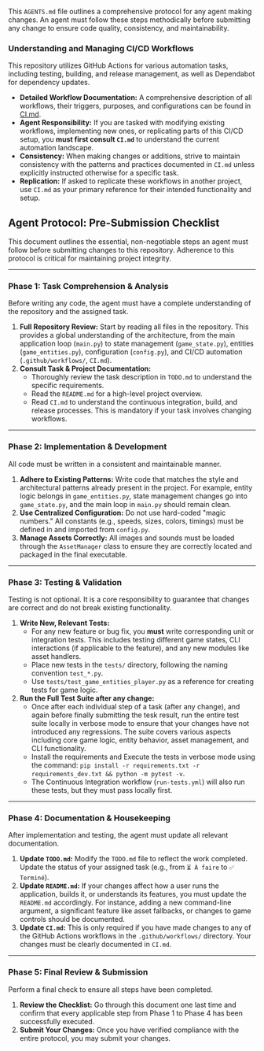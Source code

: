 This `AGENTS.md` file outlines a comprehensive protocol for any agent making changes.
An agent must follow these steps methodically before submitting any change to ensure code quality, consistency, and maintainability.

### Understanding and Managing CI/CD Workflows

This repository utilizes GitHub Actions for various automation tasks, including testing, building, and release management, as well as Dependabot for dependency updates.

-   **Detailed Workflow Documentation:** A comprehensive description of all workflows, their triggers, purposes, and configurations can be found in [CI.md](CI.md).
-   **Agent Responsibility:** If you are tasked with modifying existing workflows, implementing new ones, or replicating parts of this CI/CD setup, you **must first consult `CI.md`** to understand the current automation landscape.
-   **Consistency:** When making changes or additions, strive to maintain consistency with the patterns and practices documented in `CI.md` unless explicitly instructed otherwise for a specific task.
-   **Replication:** If asked to replicate these workflows in another project, use `CI.md` as your primary reference for their intended functionality and setup.



## **Agent Protocol: Pre-Submission Checklist**

This document outlines the essential, non-negotiable steps an agent must follow before submitting changes to this repository. Adherence to this protocol is critical for maintaining project integrity.

---

### **Phase 1: Task Comprehension & Analysis**

Before writing any code, the agent must have a complete understanding of the repository and the assigned task.

1.  **Full Repository Review:** Start by reading all files in the repository. This provides a global understanding of the architecture, from the main application loop (`main.py`) to state management (`game_state.py`), entities (`game_entities.py`), configuration (`config.py`), and CI/CD automation (`.github/workflows/`, `CI.md`).
2.  **Consult Task & Project Documentation:**
    * Thoroughly review the task description in `TODO.md` to understand the specific requirements.
    * Read the `README.md` for a high-level project overview.
    * Read `CI.md` to understand the continuous integration, build, and release processes. This is mandatory if your task involves changing workflows.

---

### **Phase 2: Implementation & Development**

All code must be written in a consistent and maintainable manner.

1.  **Adhere to Existing Patterns:** Write code that matches the style and architectural patterns already present in the project. For example, entity logic belongs in `game_entities.py`, state management changes go into `game_state.py`, and the main loop in `main.py` should remain clean.
2.  **Use Centralized Configuration:** Do not use hard-coded "magic numbers." All constants (e.g., speeds, sizes, colors, timings) must be defined in and imported from `config.py`.
3.  **Manage Assets Correctly:** All images and sounds must be loaded through the `AssetManager` class to ensure they are correctly located and packaged in the final executable.

---

### **Phase 3: Testing & Validation**

Testing is not optional. It is a core responsibility to guarantee that changes are correct and do not break existing functionality.

1.  **Write New, Relevant Tests:**
    * For any new feature or bug fix, you **must** write corresponding unit or integration tests. This includes testing different game states, CLI interactions (if applicable to the feature), and any new modules like asset handlers.
    * Place new tests in the `tests/` directory, following the naming convention `test_*.py`.
    * Use `tests/test_game_entities_player.py` as a reference for creating tests for game logic.
2.  **Run the Full Test Suite after any change:**
    * Once after each individual step of a task (after any change), and again before finally submitting the tesk result, run the entire test suite locally in verbose mode to ensure that your changes have not introduced any regressions. The suite covers various aspects including core game logic, entity behavior, asset management, and CLI functionality.
    * Install the requirements and Execute the tests in verbose mode using the command: `pip install -r requirements.txt -r requirements_dev.txt && python -m pytest -v`.
    * The Continuous Integration workflow (`run-tests.yml`) will also run these tests, but they must pass locally first.

---

### **Phase 4: Documentation & Housekeeping**

After implementation and testing, the agent must update all relevant documentation.

1.  **Update `TODO.md`:** Modify the `TODO.md` file to reflect the work completed. Update the status of your assigned task (e.g., from `⏳ À faire` to `✅ Terminé`).
2.  **Update `README.md`:** If your changes affect how a user runs the application, builds it, or understands its features, you must update the `README.md` accordingly. For instance, adding a new command-line argument, a significant feature like asset fallbacks, or changes to game controls should be documented.
3.  **Update `CI.md`:** This is only required if you have made changes to any of the GitHub Actions workflows in the `.github/workflows/` directory. Your changes must be clearly documented in `CI.md`.

---

### **Phase 5: Final Review & Submission**

Perform a final check to ensure all steps have been completed.

1.  **Review the Checklist:** Go through this document one last time and confirm that every applicable step from Phase 1 to Phase 4 has been successfully executed.
2.  **Submit Your Changes:** Once you have verified compliance with the entire protocol, you may submit your changes.

